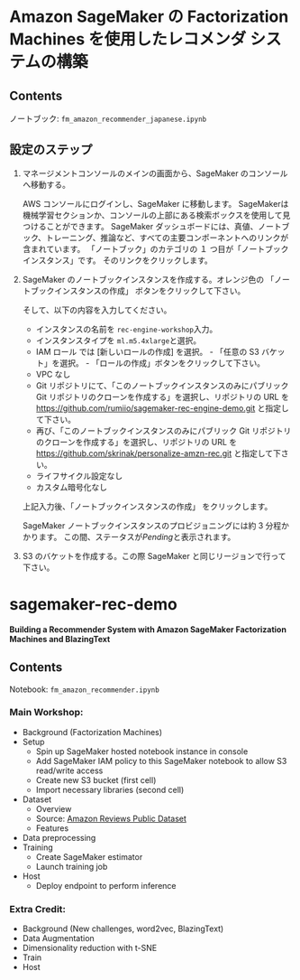 # Amazon SageMaker の Factorization Machines を使用したレコメンダ システムの構築

## Contents

ノートブック: `fm_amazon_recommender_japanese.ipynb`

## 設定のステップ
1.  マネージメントコンソールのメインの画面から、SageMaker のコンソールへ移動する。

    AWS コンソールにログインし、SageMaker に移動します。 SageMakerは機械学習セクションか、コンソールの上部にある検索ボックスを使用して見つけることができます。 SageMaker ダッシュボードには、真値、ノートブック、トレーニング、推論など、すべての主要コンポーネントへのリンクが含まれています。 「ノートブック」のカテゴリの １ つ目が「ノートブックインスタンス」です。 そのリンクをクリックします。

1. SageMaker のノートブックインスタンスを作成する。オレンジ色の 「ノートブックインスタンスの作成」 ボタンをクリックして下さい。

    そして、以下の内容を入力してください。

    - インスタンスの名前を ```rec-engine-workshop```入力。
    - インスタンスタイプを ```ml.m5.4xlarge```と選択。
    - IAM ロール では [新しいロールの作成] を選択。
            - 「任意の S3 バケット」を選択。
            - 「ロールの作成」ボタンをクリックして下さい。
    - VPC なし
	- Git リポジトリにて、「このノートブックインスタンスのみにパブリック Git リポジトリのクローンを作成する」を選択し、リポジトリの URL を https://github.com/rumiio/sagemaker-rec-engine-demo.git と指定して下さい。
    - 再び、「このノートブックインスタンスのみにパブリック Git リポジトリのクローンを作成する」を選択し、リポジトリの URL を https://github.com/skrinak/personalize-amzn-rec.git と指定して下さい。
    - ライフサイクル設定なし
    - カスタム暗号化なし

    上記入力後、「ノートブックインスタンスの作成」 をクリックします。

    SageMaker ノートブックインスタンスのプロビジョニングには約 3 分程かかります。 この間、ステータスが*Pending*と表示されます。

1. S3 のバケットを作成する。この際 SageMaker と同じリージョンで行って下さい。
    

# sagemaker-rec-demo

**Building a Recommender System with Amazon SageMaker Factorization Machines and BlazingText**


## Contents

Notebook: `fm_amazon_recommender.ipynb`

### Main Workshop:
- Background (Factorization Machines)
- Setup
	- Spin up SageMaker hosted notebook instance in console
	- Add SageMaker IAM policy to this SageMaker notebook to allow S3 read/write access
	- Create new S3 bucket (first cell)
	- Import necessary libraries (second cell)
- Dataset
	- Overview
	- Source: [Amazon Reviews Public Dataset](https://s3.amazonaws.com/amazon-reviews-pds/readme.html)
	- Features
- Data preprocessing
- Training
	- Create SageMaker estimator
	- Launch training job
- Host
	- Deploy endpoint to perform inference


### Extra Credit: 
- Background (New challenges, word2vec, BlazingText)
- Data Augmentation
- Dimensionality reduction with t-SNE
- Train
- Host




